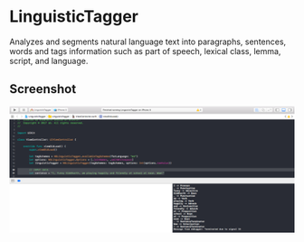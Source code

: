 # LinguisticTagger
Analyzes and segments natural language text into paragraphs, sentences, words and tags information such as part of speech, lexical class, lemma, script, and language.

## Screenshot
![Screenshot](https://github.com/bhalla98/LinguisticTagger/blob/master/Console%20Screenshot.png)
